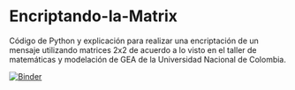 # Encriptando-la-Matrix
Código de Python y explicación para realizar una encriptación de un mensaje utilizando matrices 2x2 de acuerdo a lo visto en el taller de matemáticas y modelación de GEA de la Universidad Nacional de Colombia.


[![Binder](https://mybinder.org/badge_logo.svg)](https://mybinder.org/v2/gh/DavidAguirreRocha/Encriptando-la-Matrix/main?labpath=Encriptaci%C3%B3n.ipynb)
